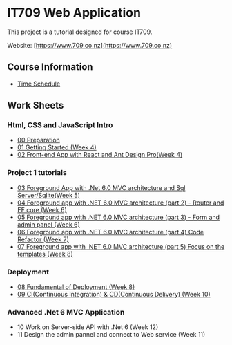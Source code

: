 # IT709 Web Application

This project is a tutorial designed for course IT709.

Website: [https://www.709.co.nz](https://www.709.co.nz)

## Course Information

- [Time Schedule](TIMESCHEDULE.md)

## Work Sheets

### Html, CSS and JavaScript Intro

- [00 Preparation](Tutorials/00_preparation.md)
- [01 Getting Started (Week 4)](Tutorials/01_getting_started.md)
- [02 Front-end App with React and Ant Design Pro(Week 4)](Tutorials/02_frontend_with_react_antd_pro.md)

### Project 1 tutorials

- [03 Foreground App with .Net 6.0 MVC architecture and Sql Server/Sqlite(Week 5)](Tutorials/03_foreground_app_with_net_6_mvc_architecture_and_sql_server_sqlite.md)
- [04 Foreground app with .NET 6.0 MVC architecture (part 2) - Router and EF core (Week 6)](Tutorials/04_foreground_app_with_net_6_mvc_architecture_router_ef_core.md)
- [05 Foreground app with .NET 6.0 MVC architecture (part 3) - Form and admin panel (Week 6)](Tutorials/05_foreground_app_with_net_6_mvc_architecture_form.md)
- [06 Foreground app with .NET 6.0 MVC architecture (part 4) Code Refactor (Week 7)](Tutorials/06_foreground_app_with_net_6_mvc_architecture_code_refactor.md)
- [07 Foreground app with .NET 6.0 MVC architecture (part 5) Focus on the templates (Week 8)](Tutorials/07_foreground_app_with_net_6_mvc_architecture_focus_on_the_templates.md)

### Deployment

- [08 Fundamental of Deployment (Week 8)](Tutorials/08_fundamental_of_deployment.md)
- [09 CI(Continuous Integration) & CD(Continuous Delivery) (Week 10)](Tutorials/11_cd_ci_deployment.md)

### Advanced .Net 6 MVC Application

- 10 Work on Server-side API with .Net 6 (Week 12)
- 11 Design the admin pannel and connect to Web service (Week 11)
